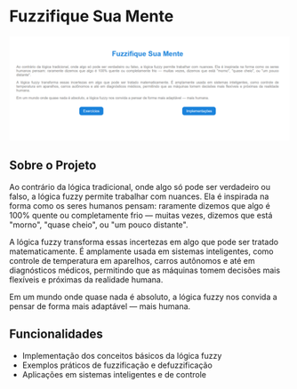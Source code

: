 # Fuzzifique Sua Mente

![Lógica Fuzzy](https://raw.githubusercontent.com/VictorSantana100/logica-fuzzy/refs/heads/main/imgs/fuzzy.png)

## Sobre o Projeto

Ao contrário da lógica tradicional, onde algo só pode ser verdadeiro ou falso, a lógica fuzzy permite trabalhar com nuances. Ela é inspirada na forma como os seres humanos pensam: raramente dizemos que algo é 100% quente ou completamente frio — muitas vezes, dizemos que está "morno", "quase cheio", ou "um pouco distante".

A lógica fuzzy transforma essas incertezas em algo que pode ser tratado matematicamente. É amplamente usada em sistemas inteligentes, como controle de temperatura em aparelhos, carros autônomos e até em diagnósticos médicos, permitindo que as máquinas tomem decisões mais flexíveis e próximas da realidade humana.

Em um mundo onde quase nada é absoluto, a lógica fuzzy nos convida a pensar de forma mais adaptável — mais humana.

## Funcionalidades

- Implementação dos conceitos básicos da lógica fuzzy
- Exemplos práticos de fuzzificação e defuzzificação
- Aplicações em sistemas inteligentes e de controle
